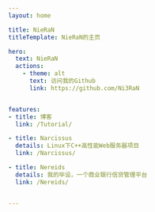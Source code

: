 ```yaml
---
layout: home

title: NieRaN
titleTemplate: NieRaN的主页

hero:
  text: NieRaN
  actions:
    - theme: alt
      text: 访问我的Github
      link: https://github.com/Ni3RaN


features:
- title: 博客
  link: /Tutorial/

- title: Narcissus
  details: Linux下C++高性能Web服务器项目
  link: /Narcissus/

- title: Nereids
  details: 我的毕设，一个商业银行信贷管理平台
  link: /Nereids/


---
```

